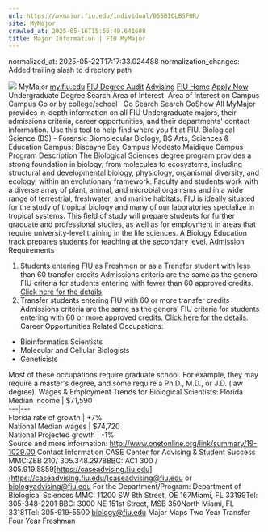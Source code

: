 ```yaml
---
url: https://mymajor.fiu.edu/individual/055BIOLBSFOR/
site: MyMajor
crawled_at: 2025-05-16T15:56:49.641608
title: Major Information | FIU MyMajor
---
```

normalized_at: 2025-05-22T17:17:33.024488
normalization_changes: Added trailing slash to directory path

![](https://mymajor.fiu.edu/assets/logo-T4VPR2BI.png)
MyMajor
[my.fiu.edu](https://my.fiu.edu/)
[FIU Degree Audit](https://dasa.fiu.edu/all-departments/advising/panther-success-hub/panther-degree-audit/)
[Advising](https://advising.fiu.edu)
[FIU Home](https://www.fiu.edu/)
[Apply Now](https://admissions.fiu.edu/)
Undergraduate Degree Search
Area of Interest
​
Area of Interest
on
Campus
​
Campus
Go
or by college/school
​
​
Go
Search
Search
GoShow All
MyMajor provides in-depth information on all FIU Undergraduate majors, their admissions criteria, career opportunities, and their departments' contact information. Use this tool to help find where you fit at FIU.
Biological Science (BS) - Forensic Biomolecular Biology,
BS
Arts, Sciences & Education
Campus:
Biscayne Bay Campus
Modesto Maidique Campus
Program Description
The Biological Sciences degree program provides a strong foundation in biology, from molecules to ecosystems, including structural and developmental biology, physiology, organismal diversity, and ecology, within an evolutionary framework. Faculty and students work with a diverse array of plant, animal, and microbial organisms and in a wide range of terrestrial, freshwater, and marine habitats. FIU is ideally situated for the study of tropical biology and many of our laboratories specialize in tropical systems. This field of study will prepare students for further graduate and professional studies, as well as for employment in areas that require university-level training in the life sciences. A Biology Education track prepares students for teaching at the secondary level.
Admission Requirements
1. Students entering FIU as Freshmen or as a Transfer student with less than 60 transfer credits
Admissions criteria are the same as the general FIU criteria for students entering with fewer than 60 approved credits. [Click here for the details](http://admissions.fiu.edu/apply/freshman/).
2. Transfer students entering FIU with 60 or more transfer credits
Admissions criteria are the same as the general FIU criteria for students entering with 60 or more approved credits. [Click here for the details](http://admissions.fiu.edu/apply/transfer/).
Career Opportunities
Related Occupations:
  * Bioinformatics Scientists
  * Molecular and Cellular Biologists
  * Geneticists


Most of these occupations require graduate school. For example, they may require a master's degree, and some require a Ph.D., M.D., or J.D. (law degree).
Wages & Employment Trends for Biological Scientists:
Florida Median income | $71,590  
---|---  
Florida rate of growth | +7%  
National Median wages | $74,720  
National Projected growth | -1%  
Source and more information: <http://www.onetonline.org/link/summary/19-1029.00>
Contact Information
CASE Center for Advising & Student Success
MMC:ZEB 210/ 305.348.2978BBC: AC1 300 / 305.919.5859[https://caseadvising.fiu.edu](https://caseadvising.fiu.edu/)caseadvising@fiu.edu or biologyadvising@fiu.edu
For the Department/Program:
Department of Biological Sciences
MMC: 11200 SW 8th Street, OE 167Miami, FL 33199Tel: 305-348-2201
BBC: 3000 NE 151st Street, MSB 350North Miami, FL 33181Tel: 305-919-5500
biology@fiu.edu
Major Maps
Two Year Transfer
Four Year Freshman
